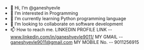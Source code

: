 - 👋 Hi, I’m @ganeshyevle
- 👀 I’m interested in Programming
- 🌱 I’m currently learning Python programming language
- 💞️ I’m looking to collaborate on software development
- 📫 How to reach me. 
LINKEDIN PROFILE LINK -- www.linkedin.com/in/ganeshyevle9011/
MY GMAIL -- ganeshyevle9011@gmail.com
MY MOBILE No. -- 9011256915

<!---
ganeshyevle/ganeshyevle is a ✨ special ✨ repository because its `README.md` (this file) appears on your GitHub profile.
You can click the Preview link to take a look at your changes.
--->
